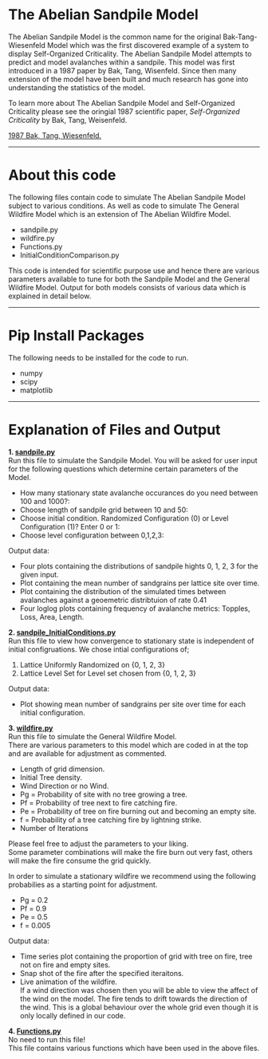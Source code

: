 # **The Abelian Sandpile Model**
The Abelian Sandpile Model is the common name for the original Bak-Tang-Wiesenfeld Model which was the first discovered example of a system to display Self-Organized Criticality. The Abelian Sandpile Model attempts to predict and model avalanches within a sandpile. This model was first introduced in a 1987 paper by Bak, Tang, Wisenfeld. Since then many extension of the model have been built and much research has gone into understanding the statistics of the model.

To learn more about The Abelian Sandpile Model and Self-Organized Criticality please see the oringial 1987 scientific paper, *Self-Organized Criticality* by Bak, Tang, Weisenfeld.

[1987 Bak, Tang, Wiesenfeld.](http://www.chialvo.net/Curso/Cordoba2005/ClasesPowerpoints/Presentacion9/PapersClase9/soc2.pdf)
___

# **About this code**
The following files contain code to simulate The Abelian Sandpile Model subject to various conditions. As well as code to simulate The General Wildfire Model which is an extension of The Abelian Wildfire Model.

- sandpile.py
- wildfire.py
- Functions.py
- InitialConditionComparison.py

This code is intended for scientific purpose use and hence there are various parameters available to tune for both the Sandpile Model and the General Wildfire Model. Output for both models consists of various data which is explained in detail below.
___

# **Pip Install Packages**
The following needs to be installed for the code to run.

- numpy
- scipy
- matplotlib

___

# **Explanation of Files and Output**

**1. <u> sandpile.py** </u>\
Run this file to simulate the Sandpile Model.
You will be asked for user input for the following questions which determine certain parameters of the Model.

* How many stationary state avalanche occurances do you need between 100 and 1000?:
* Choose length of sandpile grid between 10 and 50:
* Choose initial condition.
Randomized Configuration (0) or Level Configuration (1)? Enter 0 or 1:
* Choose level configuration between 0,1,2,3:

Output data:
- Four plots containing the distributions of sandpile hights 0, 1, 2, 3 for the given input.
- Plot containing the mean number of sandgrains per lattice site over time.
- Plot containing the distribution of the simulated times between avalanches against a geoemetric distribtuion of rate 0.41
- Four loglog plots containing frequency of avalanche metrics: Topples, Loss, Area, Length.


**2. <u> sandpile_InitialConditions.py** </u>\
Run this file to view how convergence to stationary state is independent of initial configruations.
We chose intial configurations of;
1. Lattice Uniformly Randomized on {0, 1, 2, 3}
2. Lattice Level Set for Level set chosen from {0, 1, 2, 3}

Output data:
- Plot showing mean number of sandgrains per site over time for each initial configuration.

**3. <u> wildfire.py** </u>\
Run this file to simulate the General Wildfire Model.\
There are various parameters to this model which are coded in at the top and are available for adjustment as commented.
* Length of grid dimension.
* Initial Tree density.
* Wind Direction or no Wind.
* Pg = Probability of site with no tree growing a tree.
* Pf = Probability of tree next to fire catching fire.
* Pe = Probability of tree on fire burning out and becoming an empty site.
* f = Probability of a tree catching fire by lightning strike.
* Number of Iterations

Please feel free to adjust the parameters to your liking.\
Some parameter combinations will make the fire burn out very fast, others will make the fire consume the grid quickly.

In order to simulate a stationary wildfire we recommend using the following probabilies as a starting point for adjustment.
* Pg = 0.2
* Pf = 0.9
* Pe = 0.5
* f = 0.005

Output data:
- Time series plot containing the proportion of grid with tree on fire, tree not on fire and empty sites.
- Snap shot of the fire after the specified iteraitons.
- Live animation of the wildfire.\
 If a wind direction was chosen then you will be able to view the affect of the wind on the model. The fire tends to drift towards the direction of the wind. This is a global behaviour over the whole grid even though it is only locally defined in our code.

**4. <u> Functions.py** </u>\
No need to run this file!\
This file contains various functions which have been used in the above files.
